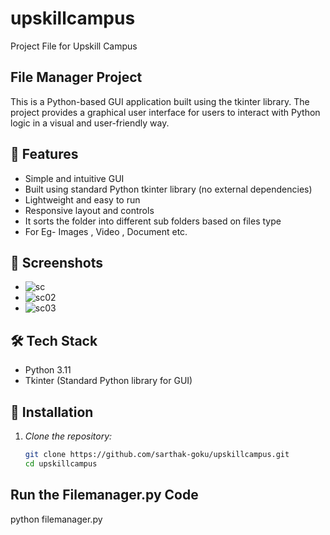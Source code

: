 # upskillcampus
Project File for Upskill Campus
## File Manager Project

This is a Python-based GUI application built using the tkinter library. The project provides a graphical user interface for users to interact with Python logic in a visual and user-friendly way.

## 📌 Features

-  Simple and intuitive GUI
-  Built using standard Python tkinter library (no external dependencies)
-  Lightweight and easy to run
-  Responsive layout and controls
-  It sorts the folder into different sub folders based on files type
-  For Eg- Images , Video , Document etc.

## 📸 Screenshots 
-  ![sc](https://github.com/user-attachments/assets/ccf52e3d-5391-4da6-81eb-d1cf7b5325cb)
-  ![sc02](https://github.com/user-attachments/assets/eef0250a-f7b1-4753-af3f-39491afd8fa9)
-  ![sc03](https://github.com/user-attachments/assets/d6ecb39e-729f-4930-9ddd-9f608a686807)

## 🛠 Tech Stack

- Python 3.11
- Tkinter (Standard Python library for GUI)

## 📁 Installation

1. *Clone the repository:*
   ```bash
   git clone https://github.com/sarthak-goku/upskillcampus.git
   cd upskillcampus

## Run the Filemanager.py Code
   python filemanager.py 

